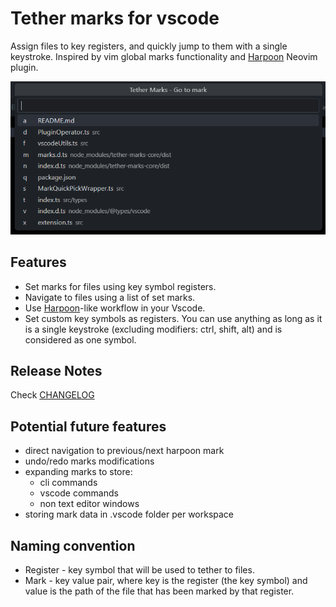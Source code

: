 # Tether marks for vscode
Assign files to key registers, and quickly jump to them with a single keystroke. Inspired by vim global marks functionality and [Harpoon](https://github.com/ThePrimeagen/harpoon) Neovim plugin.

![image](/assets/image.png)

## Features
- Set marks for files using key symbol registers.
- Navigate to files using a list of set marks.
- Use [Harpoon](https://github.com/ThePrimeagen/harpoon)-like workflow in your Vscode.
- Set custom key symbols as registers. You can use anything as long as it is a single keystroke (excluding modifiers: ctrl, shift, alt) and is considered as one symbol. 

## Release Notes

Check [CHANGELOG](CHANGELOG.md)

## Potential future features
- direct navigation to previous/next harpoon mark
- undo/redo marks modifications
- expanding marks to store:
    - cli commands
    - vscode commands
    - non text editor windows
- storing mark data in .vscode folder per workspace

## Naming convention
- Register - key symbol that will be used to tether to files. 
- Mark - key value pair, where key is the register (the key symbol) and value is the path of the file that has been marked by that register. 
